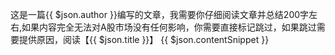 这是一篇{{ $json.author }}编写的文章，我需要你仔细阅读文章并总结200字左右,如果内容完全无法对A股市场没有任何影响，你需要直接标记跳过，如果跳过需要提供原因，阅读【{{ $json.title }}】 {{ $json.contentSnippet }}

